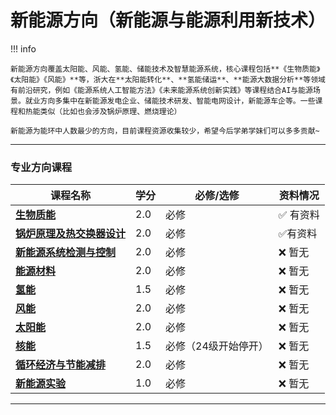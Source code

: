 # 新能源方向（新能源与能源利用新技术）

!!! info 

    新能源方向覆盖太阳能、风能、氢能、储能技术及智慧能源系统，核心课程包括**《生物质能》《太阳能》《风能》**等，浙大在**太阳能转化**、**氢能储运**、**能源大数据分析**等领域有前沿研究，例如《能源系统人工智能方法》《未来能源系统创新实践》等课程结合AI与能源场景。就业方向多集中在新能源发电企业、储能技术研发、智能电网设计，新能源车企等。一些课程和热能类似（比如也会涉及锅炉原理、燃烧理论）

    新能源为能环中人数最少的方向，目前课程资源收集较少，希望今后学弟学妹们可以多多贡献~
  
 --- 

### 专业方向课程

| 课程名称                  | 学分  | 必修/选修 | 资料情况 |
| -------                   | ----- | ---- | ------------| 
| [**生物质能**](./Route/生物质能.md)                |   2.0  |  必修  |   :white_check_mark: 有资料  |
| [**锅炉原理及热交换器设计**](./Route/锅炉原理及热交换器设计.md)                |   2.0  |  必修 |   :white_check_mark:有资料 |
| [**新能源系统检测与控制**](./Route/新能源系统检测与控制.md)    | 2.0  |  必修  |   :x: 暂无 | 
| [**能源材料**](./Route/能源材料.md)   | 2.0  |  必修  | :x: 暂无   |
| [**氢能**](./Route/氢能.md)   | 1.5  |  必修  | :x: 暂无  |
| [**风能**](./Route/风能.md)  |  2.0    |  必修 |  :x: 暂无   |
| [**太阳能**](./Route/太阳能.md)    | 2.0  |  必修  |   :x: 暂无 |
| [**核能**](./Route/核能.md)    | 1.5  |  必修（24级开始停开） |  :x: 暂无 |
| [**循环经济与节能减排**](./Route/循环经济与节能减排.md)    | 2.0  |  必修   |  :x: 暂无 |
| [**新能源实验**](./Route/新能源实验.md)    | 1.0  |  必修  |  :x: 暂无 |

---
